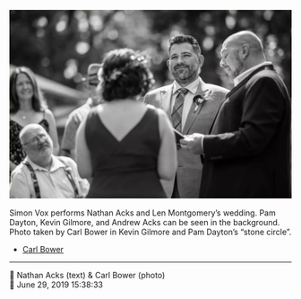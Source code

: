 ![Simon Vox performs Nathan Acks and Len Montgomery’s wedding](assets/2e492523d0b313873d51ad35dc6e3375.webp)

Simon Vox performs Nathan Acks and Len Montgomery’s wedding. Pam Dayton, Kevin Gilmore, and Andrew Acks can be seen in the background. Photo taken by Carl Bower in Kevin Gilmore and Pam Dayton’s “stone circle”.

* [Carl Bower](https://carlbowerphotos.com)

- - - -

<span aria-hidden="true">👥</span> Nathan Acks (text) & Carl Bower (photo)  
<span aria-hidden="true">📅</span> June 29, 2019 15:38:33
